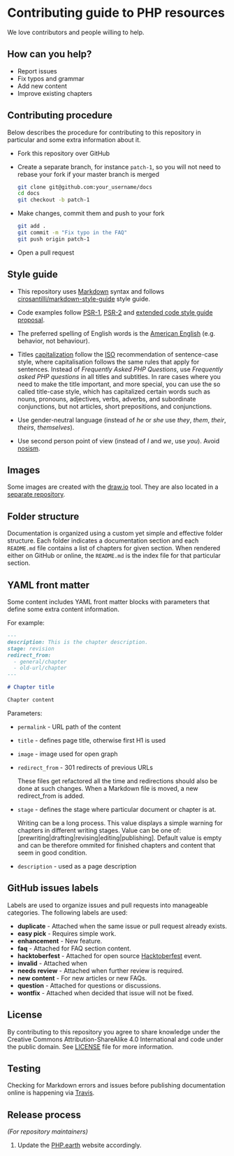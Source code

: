 # Contributing guide to PHP resources

We love contributors and people willing to help.

## How can you help?

* Report issues
* Fix typos and grammar
* Add new content
* Improve existing chapters

## Contributing procedure

Below describes the procedure for contributing to this repository in particular
and some extra information about it.

* Fork this repository over GitHub
* Create a separate branch, for instance `patch-1`, so you will not need to
  rebase your fork if your master branch is merged

  ```bash
  git clone git@github.com:your_username/docs
  cd docs
  git checkout -b patch-1
  ```
* Make changes, commit them and push to your fork

  ```bash
  git add .
  git commit -m "Fix typo in the FAQ"
  git push origin patch-1
  ```
* Open a pull request

## Style guide

* This repository uses [Markdown](https://daringfireball.net/projects/markdown/)
  syntax and follows
  [cirosantilli/markdown-style-guide](http://www.cirosantilli.com/markdown-style-guide/)
  style guide.

* Code examples follow [PSR-1](http://www.php-fig.org/psr/psr-2/),
  [PSR-2](http://www.php-fig.org/psr/psr-2/) and
  [extended code style guide proposal](https://github.com/php-fig/fig-standards/blob/master/proposed/extended-coding-style-guide.md).

* The preferred spelling of English words is the [American
  English](https://en.wikipedia.org/wiki/American_English) (e.g. behavior, not
  behaviour).

* Titles [capitalization](https://en.wikipedia.org/wiki/Letter_case#Headings_and_publication_titles)
  follow the [ISO](https://www.iso.org) recommendation of sentence-case style,
  where capitalisation follows the same rules that apply for sentences. Instead
  of *Frequently Asked PHP Questions*, use *Frequently asked PHP questions* in
  all titles and subtitles. In rare cases where you need to make the title important,
  and more special, you can use the so called title-case style, which has
  capitalized certain words such as nouns, pronouns, adjectives, verbs, adverbs,
  and subordinate conjunctions, but not articles, short prepositions, and
  conjunctions.

* Use gender-neutral language (instead of *he* or *she* use *they*, *them*,
  *their*, *theirs*, *themselves*).

* Use second person point of view (instead of *I* and *we*, use *you*). Avoid
  [nosism](https://en.wikipedia.org/wiki/Nosism).

## Images

Some images are created with the [draw.io](https://www.draw.io) tool. They are
also located in a [separate repository](https://github.com/php-earth/PHP.earth).

## Folder structure

Documentation is organized using a custom yet simple and effective folder
structure. Each folder indicates a documentation section and each `README.md`
file contains a list of chapters for given section. When rendered either on GitHub
or online, the `README.md` is the index file for that particular section.

## YAML front matter

Some content includes YAML front matter blocks with parameters that define
some extra content information.

For example:

```Markdown
---
description: This is the chapter description.
stage: revision
redirect_from:
  - general/chapter
  - old-url/chapter
---

# Chapter title

Chapter content
```

Parameters:

* `permalink` - URL path of the content
* `title` - defines page title, otherwise first H1 is used
* `image` - image used for open graph
* `redirect_from` - 301 redirects of previous URLs

  These files get refactored all the time and redirections should also be done
  at such changes. When a Markdown file is moved, a new redirect_from is added.

* `stage` - defines the stage where particular document or chapter is at.

  Writing can be a long process. This value displays a simple warning for chapters
  in different writing stages. Value can be one of:
  [prewriting|drafting|revising|editing|publishing]. Default value is empty and
  can be therefore ommited for finished chapters and content that seem in good
  condition.
* `description` - used as a page description

## GitHub issues labels

Labels are used to organize issues and pull requests into manageable categories.
The following labels are used:

* **duplicate** - Attached when the same issue or pull request already exists.
* **easy pick** - Requires simple work.
* **enhancement** - New feature.
* **faq** - Attached for FAQ section content.
* **hacktoberfest** - Attached for open source
  [Hacktoberfest](https://hacktoberfest.digitalocean.com/) event.
* **invalid** - Attached when
* **needs review** - Attached when further review is required.
* **new content** - For new articles or new FAQs.
* **question** - Attached for questions or discussions.
* **wontfix** - Attached when decided that issue will not be fixed.

## License

By contributing to this repository you agree to share knowledge under the
Creative Commons Attribution-ShareAlike 4.0 International and code under the
public domain. See [LICENSE](https://github.com/php-earth/docs/blob/master/LICENSE)
file for more information.

## Testing

Checking for Markdown errors and issues before publishing documentation online
is happening via [Travis](https://travis-ci.org/php-earth/docs).

## Release process

*(For repository maintainers)*

1. Update the [PHP.earth](https://php.earth/doc) website accordingly.
